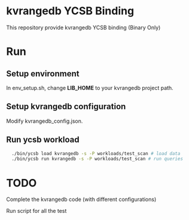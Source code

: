 # kvrangedb YCSB Binding

This repository provide kvrangedb YCSB binding (Binary Only)

# Run

## Setup environment

In env_setup.sh, change **LIB_HOME** to your kvrangedb project path.

## Setup kvrangedb configuration

Modify kvrangedb_config.json.

## Run ycsb workload

```bash
  ./bin/ycsb load kvrangedb -s -P workloads/test_scan # load data
  ./bin/ycsb run kvrangedb -s -P workloads/test_scan # run queries
```

# TODO

Complete the kvrangedb code (with different configurations)

Run script for all the test


